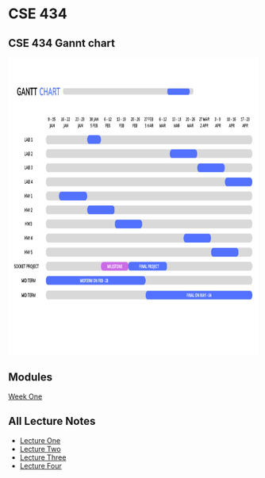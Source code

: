 # CSE 434

<h2>CSE 434 Gannt chart</h2>
<a href="https://www.canva.com/design/DAFXMSEI1Nc/-Tg_dWL-wu7jn-QMgizYog/edit">
 <img src="./chart.png" alt="Project Gannt Chart" title="Project Gannt Chart" style="width: 1000px; height: 600px;" />
 </a> 
 
## Modules 
[Week One](https://github.com/berrios96sean/CSE-434/tree/main/Week_One)

## All Lecture Notes 
* [Lecture One](https://github.com/berrios96sean/CSE-434/blob/main/Week_One/1_1_Notes.txt)<br/>
* [Lecture Two](https://github.com/berrios96sean/CSE-434/blob/main/Week_One/1_2_Notes.txt)<br/>
* [Lecture Three](https://github.com/berrios96sean/CSE-434/blob/main/Week_One/1_2_Notes.txt)<br/>
* [Lecture Four](https://github.com/berrios96sean/CSE-434/blob/main/Week_One/1_2_Notes.txt)<br/>

